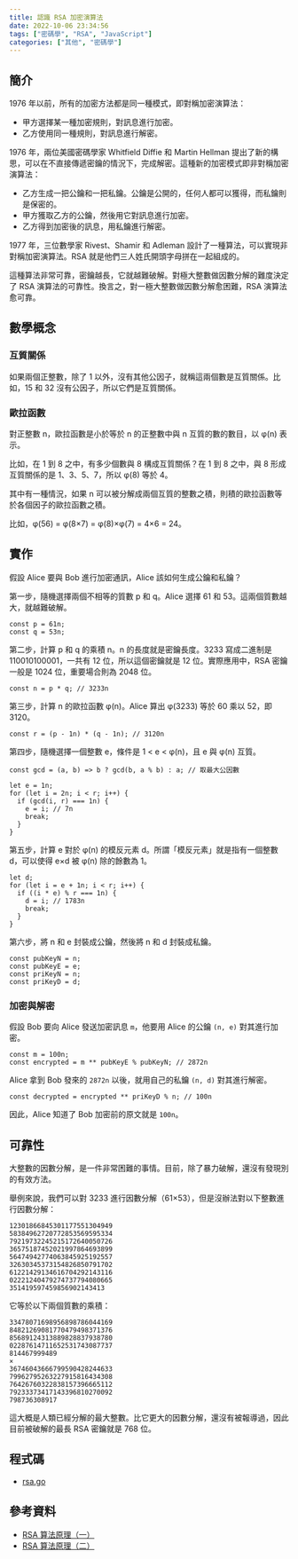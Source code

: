 ```yaml
---
title: 認識 RSA 加密演算法
date: 2022-10-06 23:34:56
tags: ["密碼學", "RSA", "JavaScript"]
categories: ["其他", "密碼學"]
---
```


## 簡介

1976 年以前，所有的加密方法都是同一種模式，即對稱加密演算法：

- 甲方選擇某一種加密規則，對訊息進行加密。
- 乙方使用同一種規則，對訊息進行解密。

1976 年，兩位美國密碼學家 Whitfield Diffie 和 Martin Hellman 提出了新的構思，可以在不直接傳遞密鑰的情況下，完成解密。這種新的加密模式即非對稱加密演算法：

- 乙方生成一把公鑰和一把私鑰。公鑰是公開的，任何人都可以獲得，而私鑰則是保密的。
- 甲方獲取乙方的公鑰，然後用它對訊息進行加密。
- 乙方得到加密後的訊息，用私鑰進行解密。

1977 年，三位數學家 Rivest、Shamir 和 Adleman 設計了一種算法，可以實現非對稱加密演算法。RSA 就是他們三人姓氏開頭字母拼在一起組成的。

這種算法非常可靠，密鑰越長，它就越難破解。對極大整數做因數分解的難度決定了 RSA 演算法的可靠性。換言之，對一極大整數做因數分解愈困難，RSA 演算法愈可靠。

## 數學概念

### 互質關係

如果兩個正整數，除了 1 以外，沒有其他公因子，就稱這兩個數是互質關係。比如，15 和 32 沒有公因子，所以它們是互質關係。

### 歐拉函數

對正整數 n，歐拉函數是小於等於 n 的正整數中與 n 互質的數的數目，以 φ(n) 表示。

比如，在 1 到 8 之中，有多少個數與 8 構成互質關係？在 1 到 8 之中，與 8 形成互質關係的是 1、3、5、7，所以 φ(8) 等於 4。

其中有一種情況，如果 n 可以被分解成兩個互質的整數之積，則積的歐拉函數等於各個因子的歐拉函數之積。

比如，φ(56) = φ(8×7) = φ(8)×φ(7) = 4×6 = 24。

## 實作

假設 Alice 要與 Bob 進行加密通訊，Alice 該如何生成公鑰和私鑰？

第一步，隨機選擇兩個不相等的質數 p 和 q。Alice 選擇 61 和 53。這兩個質數越大，就越難破解。

```JS
const p = 61n;
const q = 53n;
```

第二步，計算 p 和 q 的乘積 n。n 的長度就是密鑰長度。3233 寫成二進制是 110010100001，一共有 12 位，所以這個密鑰就是 12 位。實際應用中，RSA 密鑰一般是 1024 位，重要場合則為 2048 位。

```JS
const n = p * q; // 3233n
```

第三步，計算 n 的歐拉函數 φ(n)。Alice 算出 φ(3233) 等於 60 乘以 52，即 3120。

```JS
const r = (p - 1n) * (q - 1n); // 3120n
```

第四步，隨機選擇一個整數 e，條件是 1 < e < φ(n)，且 e 與 φ(n) 互質。

```JS
const gcd = (a, b) => b ? gcd(b, a % b) : a; // 取最大公因數

let e = 1n;
for (let i = 2n; i < r; i++) {
  if (gcd(i, r) === 1n) {
    e = i; // 7n
    break;
  }
}
```

第五步，計算 e 對於 φ(n) 的模反元素 d。所謂「模反元素」就是指有一個整數 d，可以使得 e×d 被 φ(n) 除的餘數為 1。

```JS
let d;
for (let i = e + 1n; i < r; i++) {
  if ((i * e) % r === 1n) {
    d = i; // 1783n
    break;
  }
}
```

第六步，將 n 和 e 封裝成公鑰，然後將 n 和 d 封裝成私鑰。

```JS
const pubKeyN = n;
const pubKeyE = e;
const priKeyN = n;
const priKeyD = d;
```

### 加密與解密

假設 Bob 要向 Alice 發送加密訊息 `m`，他要用 Alice 的公鑰 `(n, e)` 對其進行加密。

```JS
const m = 100n;
const encrypted = m ** pubKeyE % pubKeyN; // 2872n
```

Alice 拿到 Bob 發來的 `2872n` 以後，就用自己的私鑰 `(n, d)` 對其進行解密。

```JS
const decrypted = encrypted ** priKeyD % n; // 100n
```

因此，Alice 知道了 Bob 加密前的原文就是 `100n`。

## 可靠性

大整數的因數分解，是一件非常困難的事情。目前，除了暴力破解，還沒有發現別的有效方法。

舉例來說，我們可以對 3233 進行因數分解（61×53），但是沒辦法對以下整數進行因數分解：

```TXT
12301866845301177551304949
58384962720772853569595334
79219732245215172640050726
36575187452021997864693899
56474942774063845925192557
32630345373154826850791702
61221429134616704292143116
02221240479274737794080665
351419597459856902143413
```

它等於以下兩個質數的乘積：

```TXT
33478071698956898786044169
84821269081770479498371376
85689124313889828837938780
02287614711652531743087737
814467999489
×
36746043666799590428244633
79962795263227915816434308
76426760322838157396665112
79233373417143396810270092
798736308917
```

這大概是人類已經分解的最大整數。比它更大的因數分解，還沒有被報導過，因此目前被破解的最長 RSA 密鑰就是 768 位。

## 程式碼

- [rsa.go](https://gist.github.com/memochou1993/34ff2cfa8c8dc15fc88c3db75495a913)

## 參考資料

- [RSA 算法原理（一）](https://www.ruanyifeng.com/blog/2013/06/rsa_algorithm_part_one.html)
- [RSA 算法原理（二）](https://www.ruanyifeng.com/blog/2013/07/rsa_algorithm_part_two.html)
